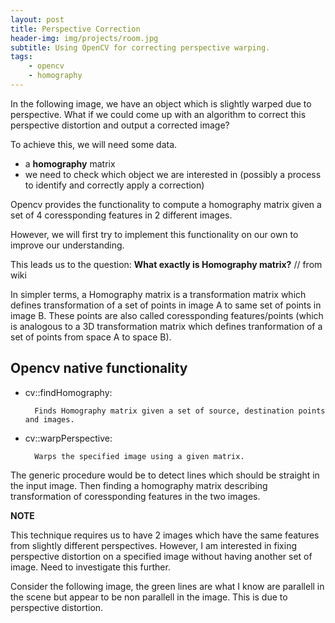 ```yaml
---
layout: post
title: Perspective Correction
header-img: img/projects/room.jpg
subtitle: Using OpenCV for correcting perspective warping.
tags:
    - opencv
    - homography
---
```


In the following image, we have an object which is slightly warped due to perspective.
What if we could come up with an algorithm to correct this perspective distortion and 
output a corrected image?

To achieve this, we will need some data.

- a **homography** matrix
- we need to check which object we are interested in (possibly a process to identify and
correctly apply a correction)

Opencv provides the functionality to compute a homography matrix given a set of 4 coressponding
features in 2 different images.

However, we will first try to implement this functionality on our own to improve our
understanding.

This leads us to the question: **What exactly is Homography matrix?**
// from wiki


In simpler terms, a Homography matrix is a transformation matrix which defines transformation of
a set of points in image A to same set of points in image B. These points are also called coressponding
features/points (which is analogous to a 3D transformation matrix which defines tranformation of a set
of points from space A to space B).

Opencv native functionality
----

- cv::findHomography:

        Finds Homography matrix given a set of source, destination points and images.


- cv::warpPerspective:

        Warps the specified image using a given matrix.


The generic procedure would be to detect lines which should be straight in the input image.
Then finding a homography matrix describing transformation of coressponding features in the two images.

**NOTE**

This technique requires us to have 2 images which have the same features from slightly different perspectives.
However, I am interested in fixing perspective distortion on a specified image without having another set of image.
Need to investigate this further.

Consider the following image, the green lines are what I know are parallell in the scene but appear
to be non parallell in the image. This is due to perspective distortion.
